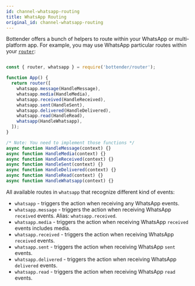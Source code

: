 ```yaml
---
id: channel-whatsapp-routing
title: WhatsApp Routing
original_id: channel-whatsapp-routing
---
```

Bottender offers a bunch of helpers to route within your WhatsApp or multi-platform app. For example, you may use WhatsApp particular routes within your [`router`](the-basics-routing.md):

```js

const { router, whatsapp } = require('bottender/router');

function App() {
  return router([
    whatsapp.message(HandleMessage),
    whatsapp.media(HandleMedia),
    whatsapp.received(HandleReceived),
    whatsapp.sent(HandleSent),
    whatsapp.delivered(HandleDelivered),
    whatsapp.read(HandleRead),
    whatsapp(HandleWhatsapp),
  ]);
}

/* Note: You need to implement those functions */
async function HandleMessage(context) {}
async function HandleMedia(context) {}
async function HandleReceived(context) {}
async function HandleSent(context) {}
async function HandleDelivered(context) {}
async function HandleRead(context) {}
async function HandleWhatsapp(context) {}

```

All available routes in `whatsapp` that recognize different kind of events:

-   `whatsapp` - triggers the action when receiving any WhatsApp events.
-   `whatsapp.message` - triggers the action when receiving WhatsApp `received` events. Alias: `whatsapp.received`.
-   `whatsapp.media` - triggers the action when receiving WhatsApp `received` events includes media.
-   `whatsapp.received` - triggers the action when receiving WhatsApp `received` events.
-   `whatsapp.sent` - triggers the action when receiving WhatsApp `sent` events.
-   `whatsapp.delivered` - triggers the action when receiving WhatsApp `delivered` events.
-   `whatsapp.read` - triggers the action when receiving WhatsApp `read` events.
